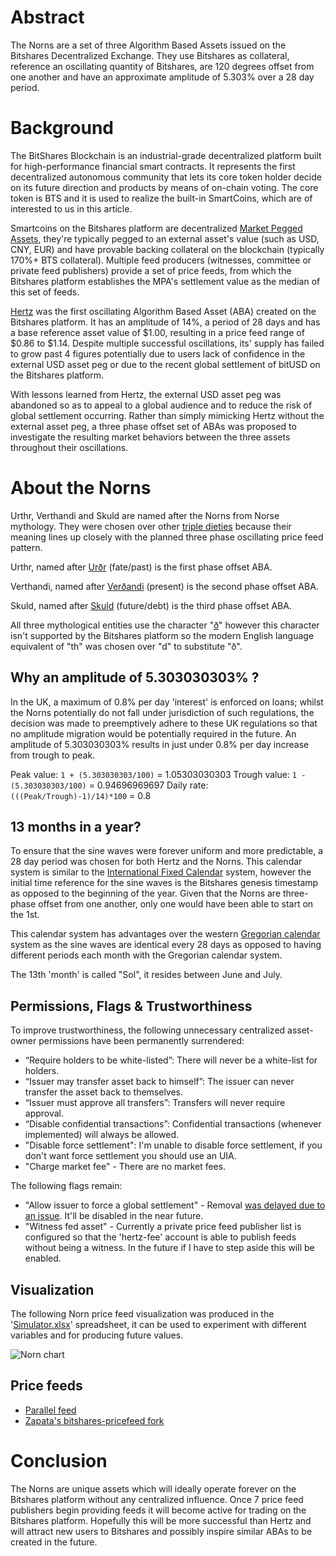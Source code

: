 # Abstract

The Norns are a set of three Algorithm Based Assets issued on the Bitshares Decentralized Exchange. They use Bitshares as collateral, reference an oscillating quantity of Bitshares, are 120 degrees offset from one another and have an approximate amplitude of 5.303% over a 28 day period.

# Background

The BitShares Blockchain is an industrial-grade decentralized platform built for high-performance financial smart contracts. It represents the first decentralized autonomous community that lets its core token holder decide on its future direction and products by means of on-chain voting. The core token is BTS and it is used to realize the built-in SmartCoins, which are of interested to us in this article.

Smartcoins on the Bitshares platform are decentralized [Market Pegged Assets](https://how.bitshares.works/en/master/bts_holders/tokens/mpa.html), they're typically pegged to an external asset's value (such as USD, CNY, EUR) and have provable backing collateral on the blockchain (typically 170%+ BTS collateral). Multiple feed producers (witnesses, committee or private feed publishers) provide a set of price feeds, from which the Bitshares platform establishes the MPA's settlement value as the median of this set of feeds.

[Hertz](https://bitsharescan.com/asset/HERTZ) was the first oscillating Algorithm Based Asset (ABA) created on the Bitshares platform. It has an amplitude of 14%, a period of 28 days and has a base reference asset value of $1.00, resulting in a price feed range of $0.86 to $1.14. Despite multiple successful oscillations, its' supply has failed to grow past 4 figures potentially due to users lack of confidence in the external USD asset peg or due to the recent global settlement of bitUSD on the Bitshares platform.

With lessons learned from Hertz, the external USD asset peg was abandoned so as to appeal to a global audience and to reduce the risk of global settlement occurring. Rather than simply mimicking Hertz without the external asset peg, a three phase offset set of ABAs was proposed to investigate the resulting market behaviors between the three assets throughout their oscillations.

# About the Norns

Urthr, Verthandi and Skuld are named after the Norns from Norse mythology. They were chosen over other [triple dieties](https://en.wikipedia.org/wiki/Triple_deity) because their meaning lines up closely with the planned three phase oscillating price feed pattern.

Urthr, named after [Urðr](https://en.wikipedia.org/wiki/Ur%C3%B0r) (fate/past) is the first phase offset ABA.

Verthandi, named after [Verðandi](https://en.wikipedia.org/wiki/Ver%C3%B0andi) (present) is the second phase offset ABA.

Skuld, named after [Skuld](https://en.wikipedia.org/wiki/Skuld) (future/debt) is the third phase offset ABA.

All three mythological entities use the character "[ð](https://en.wikipedia.org/wiki/Eth)" however this character isn't supported by the Bitshares platform so the modern English language equivalent of "th" was chosen over "d" to substitute "ð".

## Why an amplitude of 5.303030303% ?

In the UK, a maximum of 0.8% per day 'interest' is enforced on loans; whilst the Norns potentially do not fall under jurisdiction of such regulations, the decision was made to preemptively adhere to these UK regulations so that no amplitude migration would be potentially required in the future. An amplitude of 5.303030303% results in just under 0.8% per day increase from trough to peak.

Peak value: `1 + (5.303030303/100)` = 1.05303030303
Trough value: `1 - (5.303030303/100)` = 0.94696969697
Daily rate: `(((Peak/Trough)-1)/14)*100` = 0.8

## 13 months in a year?

To ensure that the sine waves were forever uniform and more predictable, a 28 day period was chosen for both Hertz and the Norns. This calendar system is similar to the [International Fixed Calendar](https://en.wikipedia.org/wiki/International_Fixed_Calendar) system, however the initial time reference for the sine waves is the Bitshares genesis timestamp as opposed to the beginning of the year. Given that the Norns are three-phase offset from one another, only one would have been able to start on the 1st.

This calendar system has advantages over the western [Gregorian calendar](https://en.wikipedia.org/wiki/Gregorian_calendar) system as the sine waves are identical every 28 days as opposed to having different periods each month with the Gregorian calendar system.

The 13th 'month' is called "Sol", it resides between June and July.

## Permissions, Flags & Trustworthiness

To improve trustworthiness, the following unnecessary centralized asset-owner permissions have been permanently surrendered:

* “Require holders to be white-listed”: There will never be a white-list for holders.
* “Issuer may transfer asset back to himself”: The issuer can never transfer the asset back to themselves.
* “Issuer must approve all transfers”: Transfers will never require approval.
* “Disable confidential transactions”: Confidential transactions (whenever implemented) will always be allowed.
* "Disable force settlement": I'm unable to disable force settlement, if you don't want force settlement you should use an UIA.
* "Charge market fee" - There are no market fees.

The following flags remain:


* "Allow issuer to force a global settlement" - Removal [was delayed due to an issue](https://github.com/bitshares/bitshares-ui/issues/2043). It'll be disabled in the near future.
* "Witness fed asset" - Currently a private price feed publisher list is configured so that the 'hertz-fee' account is able to publish feeds without being a witness. In the future if I have to step aside this will be enabled.

## Visualization

The following Norn price feed visualization was produced in the '[Simulator.xlsx](https://github.com/BTS-CM/Norns/blob/master/Simulator.xlsx)' spreadsheet, it can be used to experiment with different variables and for producing future values.

<img src="https://i.imgur.com/XUiMWtl.png" alt="Norn chart" />

## Price feeds

* [Parallel feed](https://github.com/BTS-CM/Norns/blob/master/parallel_feed.py)
* [Zapata's bitshares-pricefeed fork](https://github.com/Zapata/bitshares-pricefeed/blob/develop/bitshares_pricefeed/sources/norm.py)

# Conclusion

The Norns are unique assets which will ideally operate forever on the Bitshares platform without any centralized influence. Once 7 price feed publishers begin providing feeds it will become active for trading on the Bitshares platform. Hopefully this will be more successful than Hertz and will attract new users to Bitshares and possibly inspire similar ABAs to be created in the future.
